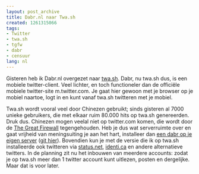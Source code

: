 ```yaml
---
layout: post_archive
title: Dabr.nl naar Twa.sh
created: 1261315066
tags:
- Twitter
- twa.sh
- tgfw
- dabr
- censuur
lang: nl
---
```

Gisteren heb ik Dabr.nl overgezet naar [twa.sh](http://twa.sh/user/berkes). Dabr, nu twa.sh dus, is een mobiele twitter-client. Veel lichter, en toch functioneler dan de officiële mobiele twitter-site m.twitter.com. Je gaat hier gewoon met je browser op je mobiel naartoe, logt in en kunt vanaf twa.sh twitteren met je mobiel.

Twa.sh wordt vooral veel door Chinezen gebruikt; sinds gisteren al 7000 unieke gebruikers, die met elkaar ruim 80.000 hits op twa.sh genereerden. Druk dus. Chinezen mogen veelal niet op twitter.com komen, die wordt door de [The Great Firewall](http://nl.wikipedia.org/wiki/The_Great_Firewall) tegengehouden. Heb je dus wat serverruimte over en gaat vrijheid van meningsuiting je aan het hart, installeer dan [een dabr op je eigen server](http://code.google.com/p/dabr/) ([git hier](http://github.com/berkes/dabr)). Bovendien kun je met de versie die ik op twa.sh installeerde ook twitteren via [status.net](http://status.net), [identi.ca](http://identi.ca/berkes) en andere alternatieve twitters. In de planning zit nu het inbouwen van meerdere accounts: zodat je op twa.sh meer dan 1 twitter account kunt uitlezen, posten en dergelijke. Maar dat is voor later.
